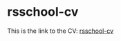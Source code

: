 # rsschool-cv
This is the link to the CV:
[rsschool-cv](https://macchiato32.github.io/rsschool-cv/cv)